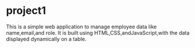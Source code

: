 # project1
This is a simple web application to manage employee data like name,email,and role. It is built using HTML,CSS,andJavaScript,with the data displayed dynamically on a table.
